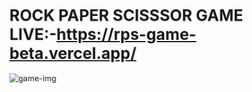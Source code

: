 # ROCK PAPER SCISSSOR GAME LIVE:-https://rps-game-beta.vercel.app/

![game-img](https://github.com/diyarajput2002/RPS_Game/assets/130829715/5b948cd5-3fd5-4e79-a31a-aea0d4ddb530)
